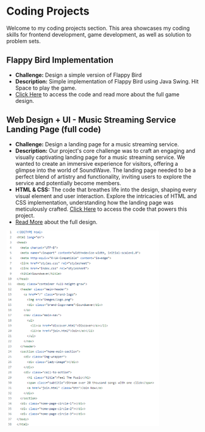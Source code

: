 # Coding Projects

Welcome to my coding projects section. This area showcases my coding skills for frontend development, game development, as well as solution to problem sets.

## Flappy Bird Implementation
- **Challenge:** Design a simple version of Flappy Bird
- **Description:** Simple implementation of Flappy Bird using Java Swing. Hit Space to play the game.
- [Click Here](https://github.com/hansieso/Portfolio/tree/main/coding/flappybird) to access the code and read more about the full game design.


## Web Design + UI - Music Streaming Service Landing Page (full code) 
- **Challenge:** Design a landing page for a music streaming service.
- **Description:** Our project's core challenge was to craft an engaging and visually captivating landing page for a music streaming service. We wanted to create an immersive experience for visitors, offering a glimpse into the world of SoundWave. The landing page needed to be a perfect blend of artistry and functionality, inviting users to explore the service and potentially become members.
- **HTML & CSS:** The code that breathes life into the design, shaping every visual element and user interaction. Explore the intricacies of HTML and CSS implementation, understanding how the landing page was meticulously crafted. [Click Here](https://github.com/hansieso/Portfolio/tree/main/coding/project1) to access the code that powers this project.
- [Read More](https://github.com/hansieso/Portfolio/blob/d5569fba2703a4ee15fa3602876c61f80e5cc2cf/design/project1.md) about the full design.

<img src="https://github.com/hansieso/Portfolio/blob/33c699c6e72f48223be60e1d90509e77f1ce3b05/Github%20Portfolio%20Pictures/code1.png" alt="html code1" width="400">
